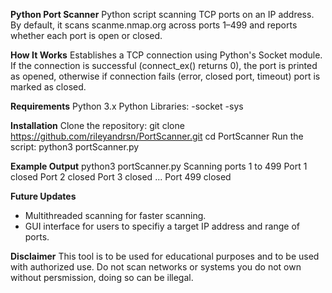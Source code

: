 **Python Port Scanner**
Python script scanning TCP ports on an IP address. By default, it scans scanme.nmap.org across ports 1–499 and reports whether each port is open or closed.

**How It Works**
Establishes a TCP connection using Python's Socket module. If the connection is successful (connect_ex() returns 0), the port is printed as opened, otherwise if connection fails (error, closed port, timeout) port is marked as closed.

**Requirements**
Python 3.x
Python Libraries:
-socket
-sys

**Installation**
Clone the repository:
git clone https://github.com/rileyandrsn/PortScanner.git
cd PortScanner
Run the script:
python3 portScanner.py


**Example Output**
python3 portScanner.py 
Scanning ports 1 to 499
Port 1 closed
Port 2 closed
Port 3 closed
...
Port 499 closed

**Future Updates**
- Multithreaded scanning for faster scanning.
- GUI interface for users to specifiy a target IP address and range of ports.

**Disclaimer**
This tool is to be used for educational purposes and to be used with authorized use. Do not scan networks or systems you do not own without persmission, doing so can be illegal.
